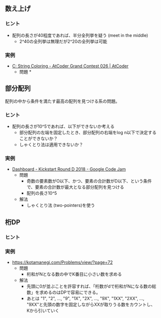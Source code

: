 ## 数え上げ

### ヒント

* 配列の長さが40程度であれば、半分全列挙を疑う (meet in the middle)
  * 2^40の全列挙は無理だが2^20の全列挙は可能

### 実例

* [C: String Coloring \- AtCoder Grand Contest 026 \| AtCoder](https://agc026.contest.atcoder.jp/tasks/agc026_c)
  * 問題
    * 



## 部分配列

配列の中から条件を満たす最高の配列を見つける系の問題。

### ヒント

* 配列の長さが10^5であれば、以下ができないか考える
  * 部分配列の左端を固定したとき、部分配列の右端をlog n以下で決定することができないか？
  * しゃくとり法は適用できないか？

### 実例

* [Dashboard \- Kickstart Round D 2018 \- Google Code Jam](https://code.google.com/codejam/contest/6364486/dashboard#s=p0&a=2)
  * 問題
    * 奇数の要素数がO以下、かつ、要素の合計数がD以下、という条件で、要素の合計数が最大となる部分配列を見つける
    * 配列の長さ10^5
  * 解法
    * しゃくとり法 (two-pointers)を使う


## 桁DP

### ヒント 

### 実例

* https://kotamanegi.com/Problems/view/?page=72
  * 問題
    * 桁和がNとなる数の中でK番目に小さい数を求める
  * 解法
    * 先頭に0が並ぶことを許容すれば、「桁数がdで桁和がNになる数の総数」を求めるのはDPで容易にできる。
    * あとは "1", "2", ..., "9", "1X", "2X", ..., "9X", "1XX", "2XX", ..., "9XX"と先頭の数字を固定しながらXXが取りうる数をカウントし、Kから引いていく
  